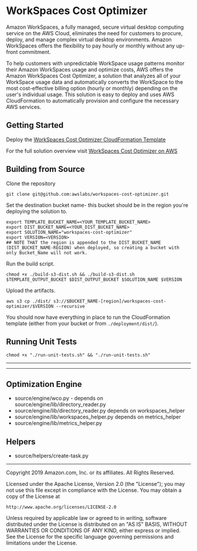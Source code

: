 # WorkSpaces Cost Optimizer
Amazon WorkSpaces, a fully managed, secure virtual desktop computing service on the AWS Cloud, eliminates the need for customers to procure, deploy, and manage complex virtual desktop environments. Amazon WorkSpaces offers the flexibility to pay hourly or monthly without any up-front commitment.

To help customers with unpredictable WorkSpace usage patterns monitor their Amazon WorkSpaces usage and optimize costs, AWS offers the Amazon WorkSpaces Cost Optimizer, a solution that analyzes all of your WorkSpace usage data and automatically converts the WorkSpace to the most cost-effective billing option (hourly or monthly) depending on the user's individual usage. This solution is easy to deploy and uses AWS CloudFormation to automatically provision and configure the necessary AWS services.

## Getting Started
Deploy the [WorkSpaces Cost Optimizer CloudFormation Template](https://s3.amazonaws.com/solutions-reference/workspaces-cost-optimizer/latest/workspaces-cost-optimizer.template)

For the full solution overview visit [WorkSpaces Cost Optimizer on AWS](https://aws.amazon.com/answers/account-management/workspaces-cost-optimizer)

## Building from Source
Clone the repository

```
git clone git@github.com:awslabs/workspaces-cost-optimizer.git
```

Set the destination bucket name- this bucket should be in the region you're deploying the solution to.

```
export TEMPLATE_BUCKET_NAME=<YOUR_TEMPLATE_BUCKET_NAME>
export DIST_BUCKET_NAME=<YOUR_DIST_BUCKET_NAME>
export SOLUTION_NAME="workspaces-cost-optimizer"
export VERSION=<VERSION>
## NOTE THAT the region is appended to the DIST_BUCKET_NAME (DIST_BUCKET_NAME-REGION) when deployed, so creating a bucket with only Bucket_Name will not work.
```

Run the build script.

```
chmod +x ./build-s3-dist.sh && ./build-s3-dist.sh $TEMPLATE_OUTPUT_BUCKET $DIST_OUTPUT_BUCKET $SOLUTION_NAME $VERSION
```

Upload the artifacts.

```
aws s3 cp ./dist/ s3://$BUCKET_NAME-[region]/workspaces-cost-optimizer/$VERSION --recursive
```

You should now have everything in place to run the CloudFormation template (either from your bucket or from `./deployment/dist/`).

## Running Unit Tests
```
chmod +x "./run-unit-tests.sh" && "./run-unit-tests.sh"
```

***

-------------
## Optimization Engine

- source/engine/wco.py - depends on source/engine/lib/directory_reader.py
- source/engine/lib/directory_reader.py depends on workspaces_helper
- source/engine/lib/workspaces_helper.py depends on metrics_helper
- source/engine/lib/metrics_helper.py

## Helpers

- source/helpers/create-task.py

***

Copyright 2019 Amazon.com, Inc. or its affiliates. All Rights Reserved.

Licensed under the Apache License, Version 2.0 (the "License");
you may not use this file except in compliance with the License.
You may obtain a copy of the License at

    http://www.apache.org/licenses/LICENSE-2.0

Unless required by applicable law or agreed to in writing, software
distributed under the License is distributed on an "AS IS" BASIS,
WITHOUT WARRANTIES OR CONDITIONS OF ANY KIND, either express or implied.
See the License for the specific language governing permissions and
limitations under the License.
